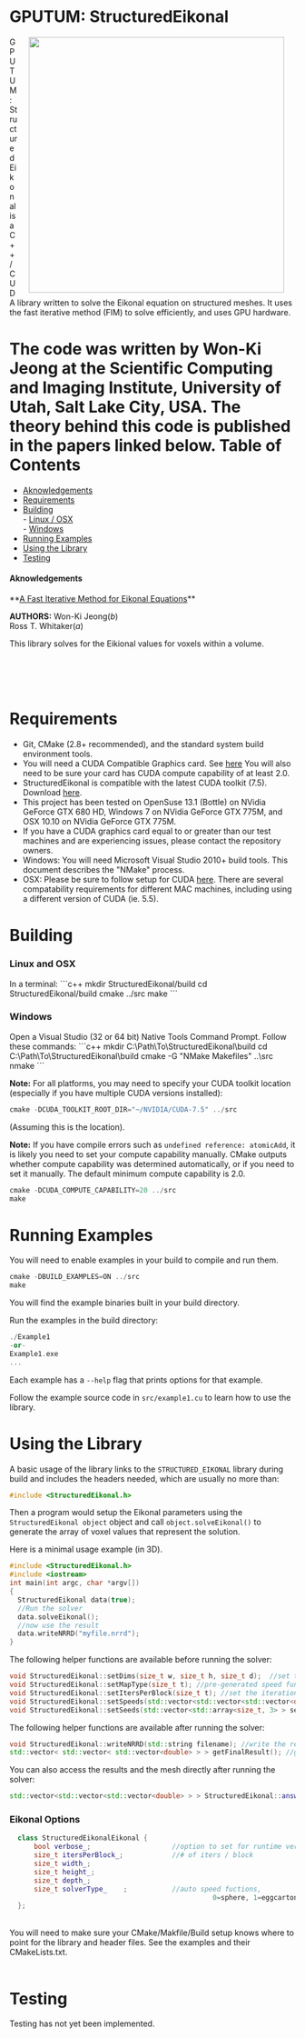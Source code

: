 GPUTUM: StructuredEikonal
=====================
<img src="https://raw.githubusercontent.com/SCIInstitute/StructuredEikonal/master/src/structuredEikonal.png"  align="right" hspace="20" width=450>
GPUTUM: StructuredEikonal is a C++/CUDA library written to solve the Eikonal equation on
 structured meshes. It uses the fast iterative method (FIM) to solve efficiently, and uses GPU hardware.

The code was written by Won-Ki Jeong at the Scientific Computing and Imaging Institute, 
University of Utah, Salt Lake City, USA. The theory behind this code is published in the papers linked below. 
Table of Contents
========
- [Aknowledgements](#eikonal-3d-aknowledgements)
- [Requirements](#requirements)
- [Building](#building)<br/>
		- [Linux / OSX](#linux-and-osx)<br/>
		- [Windows](#windows)<br/>
- [Running Examples](#running-examples)
- [Using the Library](#using-the-library)
- [Testing](#testing)<br/>

<h4>Aknowledgements</h4>
**<a href ="http://people.seas.harvard.edu/~wkjeong/publication/wkjeong-sisc-fim.pdf">A Fast Iterative Method for Eikonal Equations</a>**<br/>

**AUTHORS:**
Won-Ki Jeong(*b*) <br/>
Ross T. Whitaker(*a*) <br/>

This library solves for the Eikional values for voxels within a volume.

<br/><br/>
Requirements
==============

 * Git, CMake (2.8+ recommended), and the standard system build environment tools.
 * You will need a CUDA Compatible Graphics card. See <a href="https://developer.nvidia.com/cuda-gpus">here</a> 
   You will also need to be sure your card has CUDA compute capability of at least 2.0.
 * StructuredEikonal is compatible with the latest CUDA toolkit (7.5). Download <a href="https://developer.nvidia.com/cuda-downloads">here</a>.
 * This project has been tested on OpenSuse 13.1 (Bottle) on NVidia GeForce GTX 680 HD, Windows 7 on NVidia GeForce GTX 775M, and OSX 10.10 on NVidia GeForce GTX 775M. 
 * If you have a CUDA graphics card equal to or greater than our test machines and are experiencing issues, please contact the repository owners.
 * Windows: You will need Microsoft Visual Studio 2010+ build tools. This document describes the "NMake" process.
 * OSX: Please be sure to follow setup for CUDA <a href="http://docs.nvidia.com/cuda/cuda-getting-started-guide-for-mac-os-x/#axzz3W4nXNNin">here</a>. 
   There are several compatability requirements for different MAC machines, including using a different version of CUDA (ie. 5.5).

Building
==============

<h3>Linux and OSX</h3>
In a terminal:
```c++
mkdir StructuredEikonal/build
cd StructuredEikonal/build
cmake ../src
make
```

<h3>Windows</h3>
Open a Visual Studio (32 or 64 bit) Native Tools Command Prompt. 
Follow these commands:
```c++
mkdir C:\Path\To\StructuredEikonal\build
cd C:\Path\To\StructuredEikonal\build
cmake -G "NMake Makefiles" ..\src
nmake
```

**Note:** For all platforms, you may need to specify your CUDA toolkit location (especially if you have multiple CUDA versions installed):
```c++
cmake -DCUDA_TOOLKIT_ROOT_DIR="~/NVIDIA/CUDA-7.5" ../src
```
(Assuming this is the location).

**Note:** If you have compile errors such as <code>undefined reference: atomicAdd</code>, it is likely you need to 
set your compute capability manually. CMake outputs whether compute capability was determined automatically, or if
 you need to set it manually. The default minimum compute capability is 2.0.

```c++
cmake -DCUDA_COMPUTE_CAPABILITY=20 ../src
make
```

Running Examples
==============

You will need to enable examples in your build to compile and run them.

```c++
cmake -DBUILD_EXAMPLES=ON ../src
make
```

You will find the example binaries built in your build directory.

Run the examples in the build directory:

```c++
./Example1 
-or-
Example1.exe
...
```
Each example has a <code>--help</code> flag that prints options for that example. <br/>

Follow the example source code in <code>src/example1.cu</code> to learn how to use the library.

Using the Library
==============

A basic usage of the library links to the <code>STRUCTURED_EIKONAL</code> 
library during build and includes the headers needed, which are usually no more than:

```c++
#include <StructuredEikonal.h>
```

Then a program would setup the Eikonal parameters using the 
<code>StructuredEikonal object</code> object and call 
<code>object.solveEikonal()</code> to generate
the array of voxel values that represent the solution.

Here is a minimal usage example (in 3D).<br/>
```c++
#include <StructuredEikonal.h>
#include <iostream>
int main(int argc, char *argv[])
{
  StructuredEikonal data(true);
  //Run the solver
  data.solveEikonal();
  //now use the result
  data.writeNRRD("myfile.nrrd");
}
```

The following helper functions are available before running the solver:
```c++
void StructuredEikonal::setDims(size_t w, size_t h, size_t d);  //set the volume dimensions
void StructuredEikonal::setMapType(size_t t); //pre-generated speed functions (sphere or egg-carton)
void StructuredEikonal::setItersPerBlock(size_t t); //set the iterations per block
void StructuredEikonal::setSpeeds(std::vector<std::vector<std::vector<double> > > speed); //set the voxel speeds
void StructuredEikonal::setSeeds(std::vector<std::array<size_t, 3> > seeds); //set list of seed voxels
```
The following helper functions are available after running the solver:
```c++
void StructuredEikonal::writeNRRD(std::string filename); //write the result as a volume NRRD.
std::vector< std::vector< std::vector<double> > > getFinalResult(); //get the resulting volume voxel values.
```
You can also access the results and the mesh directly after running the solver:
```c++
std::vector<std::vector<std::vector<double> > > StructuredEikonal::answer_;
```

<h3>Eikonal Options</h3>

```C++
  class StructuredEikonalEikonal {
      bool verbose_;                    //option to set for runtime verbosity [Default false]
      size_t itersPerBlock_;            //# of iters / block                  [Default 10]
      size_t width_;														  [Default 256]
      size_t height_;													      [Default 256]
      size_t depth_;													      [Default 256]
      size_t solverType_    ;           //auto speed fuctions,
	                                              0=sphere, 1=eggcarton       [Default 0]
  };
```
<br/>
You will need to make sure your CMake/Makfile/Build setup knows where 
to point for the library and header files. See the examples and their CMakeLists.txt.<br/><br/>


Testing
==============

Testing has not yet been implemented.
